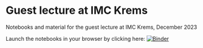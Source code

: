 # Guest lecture at IMC Krems

Notebooks and material for the guest lecture at IMC Krems, December 2023


Launch the notebooks in your browser by clicking here: [![Binder](https://mybinder.org/badge_logo.svg)](https://mybinder.org/v2/gh/stklik/2023-IMC-Krems/HEAD)
